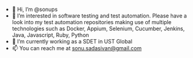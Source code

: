 - 👋 Hi, I’m @sonups
- 👀 I’m interested in software testing and test automation. Please have a look into my test automation repositories making use of multiple technologies such as Docker, Appium, Selenium, Cucumber, Jenkins, Java, Javascript, Ruby, Python 
- 🌱 I’m currently working as a SDET in UST Global
- 📫 You can reach me at sonu.sadasivan@gmail.com

<!---
sonups/sonups is a ✨ special ✨ repository because its `README.md` (this file) appears on your GitHub profile.
You can click the Preview link to take a look at your changes.
--->
